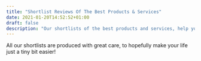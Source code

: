 ```yaml
---
title: "Shortlist Reviews Of The Best Products & Services"
date: 2021-01-20T14:52:52+01:00
draft: false
description: "Our shortlists of the best products and services, help you make informed decisions when buying a new product, or using a new service."
---
```


All our shortlists are produced with great care, to hopefully make your life just a tiny bit easier!